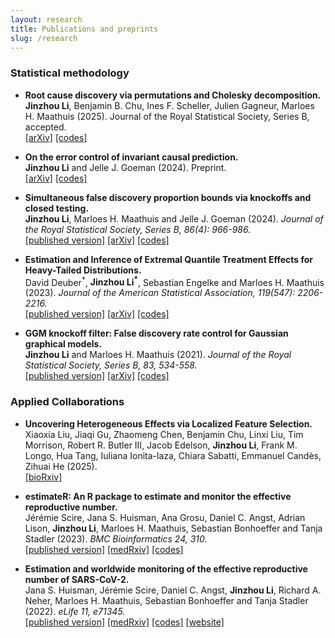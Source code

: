 ```yaml
---
layout: research
title: Publications and preprints
slug: /research
---
```


### Statistical methodology
<!---
- **Which FDR control procedure should we choose?**
  <br>**Jinzhou Li<sup>\*</sup>**, Yuansi Chen<sup>\*</sup>, Emmanuel Candès (2024+).
  Working paper.
 --->

- **Root cause discovery via permutations and Cholesky decomposition.**
  <br>**Jinzhou Li**, Benjamin B. Chu, Ines F. Scheller, Julien Gagneur, Marloes H. Maathuis (2025).
  Journal of the Royal Statistical Society, Series B, accepted.
  <br>[\[arXiv\]](https://arxiv.org/abs/2410.12151)
  [\[codes\]](https://github.com/Jinzhou-Li/RootCauseDiscovery)

- **On the error control of invariant causal prediction.**
  <br>**Jinzhou Li** and Jelle J. Goeman (2024).
  Preprint.
  <br>[\[arXiv\]](https://arxiv.org/abs/2401.03834)
  [\[codes\]](https://github.com/Jinzhou-Li/ICPsimultaneousBounds)

- **Simultaneous false discovery proportion bounds via knockoffs and closed testing.**
  <br>**Jinzhou Li**, Marloes H. Maathuis and Jelle J. Goeman (2024).
  *Journal of the Royal Statistical Society, Series B, 86(4): 966-986.*
  <br>[\[published version\]](https://academic.oup.com/jrsssb/article-abstract/86/4/966/7618756?redirectedFrom=fulltext)
  [\[arXiv\]](https://arxiv.org/abs/2212.12822)
  [\[codes\]](https://github.com/Jinzhou-Li/KnockoffSimulFDP)

- **Estimation and Inference of Extremal Quantile Treatment Effects for Heavy-Tailed Distributions.**
  <br>David Deuber<sup>\*</sup>, **Jinzhou Li<sup>\*</sup>**, Sebastian Engelke and Marloes H. Maathuis (2023).
  *Journal of the American Statistical Association, 119(547): 2206-2216.*
  <br>[\[published version\]](https://www.tandfonline.com/doi/full/10.1080/01621459.2023.2252141)
  [\[arXiv\]](https://arxiv.org/abs/2110.06627)
  [\[codes\]](https://github.com/ddeuber/extremal-qte-heavy-tailed)

- **GGM knockoff filter: False discovery rate control for Gaussian graphical models.**
  <br>**Jinzhou Li** and Marloes H. Maathuis (2021).
  *Journal of the Royal Statistical Society, Series B, 83, 534-558.*
  <br>[\[published version\]](https://rss.onlinelibrary.wiley.com/doi/10.1111/rssb.12430)
  [\[arXiv\]](https://arxiv.org/abs/1908.11611)
  [\[codes\]](https://github.com/Jinzhou-Li/GGMKnockoffFilter-R)

### Applied Collaborations

- **Uncovering Heterogeneous Effects via Localized Feature Selection.**
  <br>Xiaoxia Liu, Jiaqi Gu, Zhaomeng Chen, Benjamin Chu, Linxi Liu, Tim Morrison, Robert R. Butler III, Jacob Edelson, **Jinzhou Li**, Frank M. Longo, Hua Tang, Iuliana Ionita-laza, Chiara Sabatti, Emmanuel Candès, Zihuai He (2025).
   <br>[\[bioRxiv\]](https://www.biorxiv.org/content/10.1101/2025.06.03.657761v1)

- **estimateR: An R package to estimate and monitor the effective reproductive number.**
  <br>Jérémie Scire, Jana S. Huisman, Ana Grosu, Daniel C. Angst, Adrian Lison, **Jinzhou Li**, Marloes H. Maathuis, Sebastian Bonhoeffer and Tanja Stadler (2023).
  *BMC Bioinformatics 24, 310.*
  <br>[\[published version\]](https://bmcbioinformatics.biomedcentral.com/articles/10.1186/s12859-023-05428-4)
  [\[medRxiv\]](https://www.medrxiv.org/content/10.1101/2022.06.30.22277095v1)
  [\[codes\]](https://github.com/covid-19-Re/estimateR)

- **Estimation and worldwide monitoring of the effective reproductive number of SARS-CoV-2.**
  <br>Jana S. Huisman, Jérémie Scire, Daniel C. Angst, **Jinzhou Li**, Richard A. Neher, Marloes H. Maathuis, Sebastian Bonhoeffer and Tanja Stadler (2022).
  *eLife 11, e71345.*
  <br>[\[published version\]](https://elifesciences.org/articles/71345)
  [\[medRxiv\]](https://www.medrxiv.org/content/10.1101/2020.11.26.20239368v4)
  [\[codes\]](https://github.com/covid-19-Re/paper-code)
  [\[website\]](https://ibz-shiny.ethz.ch/covid-19-re-international/)
